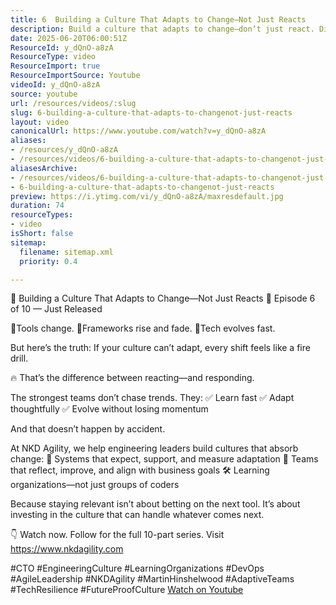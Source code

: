 ```yaml
---
title: 6  Building a Culture That Adapts to Change—Not Just Reacts
description: Build a culture that adapts to change—don’t just react. Discover how strong teams learn, evolve, and thrive in Episode 6 of our 10-part series!
date: 2025-06-20T06:00:51Z
ResourceId: y_dQnO-a8zA
ResourceType: video
ResourceImport: true
ResourceImportSource: Youtube
videoId: y_dQnO-a8zA
source: youtube
url: /resources/videos/:slug
slug: 6-building-a-culture-that-adapts-to-changenot-just-reacts
layout: video
canonicalUrl: https://www.youtube.com/watch?v=y_dQnO-a8zA
aliases:
- /resources/y_dQnO-a8zA
- /resources/videos/6-building-a-culture-that-adapts-to-changenot-just-reacts
aliasesArchive:
- /resources/videos/6-building-a-culture-that-adapts-to-changenot-just-reacts
- 6-building-a-culture-that-adapts-to-changenot-just-reacts
preview: https://i.ytimg.com/vi/y_dQnO-a8zA/maxresdefault.jpg
duration: 74
resourceTypes:
- video
isShort: false
sitemap:
  filename: sitemap.xml
  priority: 0.4

---
```

 🧬 Building a Culture That Adapts to Change—Not Just Reacts
🎥 Episode 6 of 10 — Just Released

📍Tools change.
📍Frameworks rise and fade.
📍Tech evolves fast.

But here’s the truth:
If your culture can’t adapt, every shift feels like a fire drill.

🔥 That’s the difference between reacting—and responding.

The strongest teams don’t chase trends.
They:
✅ Learn fast
✅ Adapt thoughtfully
✅ Evolve without losing momentum

And that doesn’t happen by accident.

At NKD Agility, we help engineering leaders build cultures that absorb change:
🔁 Systems that expect, support, and measure adaptation
🧠 Teams that reflect, improve, and align with business goals
🛠️ Learning organizations—not just groups of coders

Because staying relevant isn’t about betting on the next tool.
It’s about investing in the culture that can handle whatever comes next.

👇 Watch now. Follow for the full 10-part series. Visit https://www.nkdagility.com 

#CTO #EngineeringCulture #LearningOrganizations #DevOps #AgileLeadership #NKDAgility #MartinHinshelwood #AdaptiveTeams #TechResilience #FutureProofCulture 
 [Watch on Youtube](https://www.youtube.com/watch?v=y_dQnO-a8zA)

